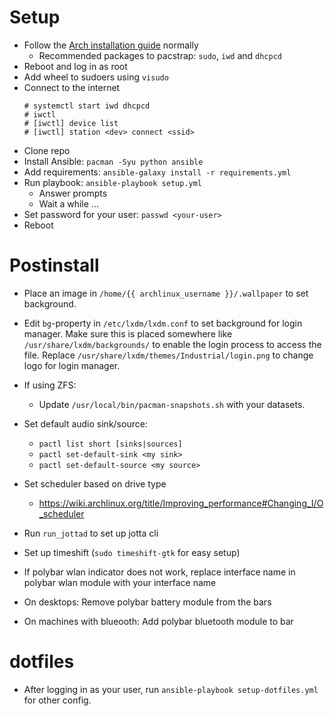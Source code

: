# Setup

- Follow the [Arch installation guide](https://wiki.archlinux.org/index.php/installation_guide) normally
  - Recommended packages to pacstrap: `sudo`, `iwd` and `dhcpcd`
- Reboot and log in as root
- Add wheel to sudoers using `visudo`
- Connect to the internet
  ```console
  # systemctl start iwd dhcpcd
  # iwctl
  # [iwctl] device list
  # [iwctl] station <dev> connect <ssid>
  ```
- Clone repo
- Install Ansible: `pacman -Syu python ansible`
- Add requirements: `ansible-galaxy install -r requirements.yml`
- Run playbook: `ansible-playbook setup.yml`
  - Answer prompts
  - Wait a while ...
- Set password for your user: `passwd <your-user>`
- Reboot

# Postinstall

- Place an image in `/home/{{ archlinux_username }}/.wallpaper` to set background.

- Edit `bg`-property in `/etc/lxdm/lxdm.conf` to set background for login manager. Make sure this is placed somewhere like `/usr/share/lxdm/backgrounds/` to enable the login process to access the file.
  Replace `/usr/share/lxdm/themes/Industrial/login.png` to change logo for login manager.

- If using ZFS:

  - Update `/usr/local/bin/pacman-snapshots.sh` with your datasets.

- Set default audio sink/source:

  - `pactl list short [sinks|sources]`
  - `pactl set-default-sink <my sink>`
  - `pactl set-default-source <my source>`

- Set scheduler based on drive type

  - https://wiki.archlinux.org/title/Improving_performance#Changing_I/O_scheduler

- Run `run_jottad` to set up jotta cli
- Set up timeshift (`sudo timeshift-gtk` for easy setup)
- If polybar wlan indicator does not work, replace interface name in polybar wlan module with your interface name
- On desktops: Remove polybar battery module from the bars
- On machines with blueooth: Add polybar bluetooth module to bar

# dotfiles

- After logging in as your user, run `ansible-playbook setup-dotfiles.yml` for other config.
